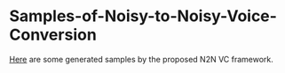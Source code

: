 # Samples-of-Noisy-to-Noisy-Voice-Conversion
[Here](https://chaoxiefs.github.io/Samples-of-Noisy-to-Noisy-Voice-Conversion/) are some generated samples by the proposed N2N VC framework.
